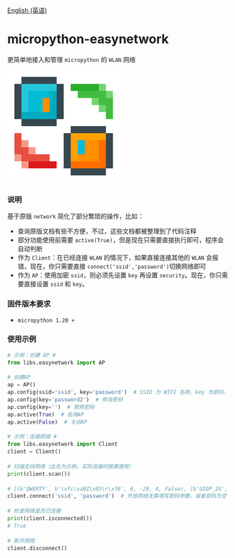 [English (英语)](./README.md)
# micropython-easynetwork
更简单地接入和管理 `micropython` 的 `WLAN` 网络

![EasyNetwork](./EasyNetwork_256px.png)
### 说明
基于原版 `network` 简化了部分繁琐的操作，比如：
- 查询原版文档有些不方便，不过，这些文档都被整理到了代码注释
- 部分功能使用前需要 `active(True)`，但是现在只需要直接执行即可，程序会自动判断
- 作为 `Client`：在已经连接 `WLAN` 的情况下，如果直接连接其他的 `WLAN` 会报错，现在，你只需要直接 `connect('ssid','password')`切换网络即可
- 作为 `AP`：使用加密 `ssid`，则必须先设置 `key` 再设置 `security`。现在，你只需要直接设置 `ssid` 和 `key`。

### 固件版本要求
- `micropython 1.20 +`

### 使用示例
```python
# 示例：创建 AP #
from libs.easynetwork import AP

# 创建AP
ap = AP()
ap.config(ssid='ssid', key='password')  # SSID 为 WIFI 名称，key 为密码，不填写密码则为开放网络，填写自动设置为加密网络
ap.config(key='password2')  # 修改密码
ap.config(key='')  # 禁用密码
ap.active(True)  # 启用AP
ap.active(False)  # 关闭AP

# 示例：连接网络 #
from libs.easynetwork import Client
client = Client()

# 扫描无线网络（此处为示例，实际连接时按需使用）
print(client.scan())

# [(b'QWERTY', b'\xfc\xa0Z\x03\r\xf6', 6, -29, 4, False), (b'UIOP_2G', b'\x94\x83\xc4"(\xf5', 6, -30, 3, False)]
client.connect('ssid', 'password')  # 开放网络无需填写密码参数，或者密码为空

# 检查网络是否已连接
print(client.isconnected())
# True

# 断开网络
client.disconnect()
```
